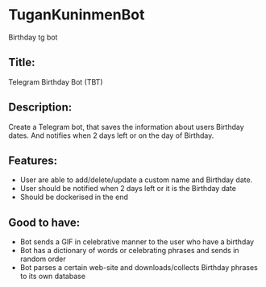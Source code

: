 # TuganKuninmenBot
Birthday tg bot 
## Title:
Telegram Birthday Bot (TBT)
## Description: 
Create a Telegram bot, that saves the information about users Birthday dates. And notifies when 2 days left or on the day of Birthday.
## Features:
* User are able to add/delete/update a custom name and Birthday date. 
* User should be notified when 2 days left or it is the Birthday date 
* Should be dockerised in the end
## Good to have:
* Bot sends a GIF in celebrative manner to the user who have a birthday 
* Bot has a dictionary of words or celebrating phrases and sends in random order
* Bot parses a certain web-site and downloads/collects Birthday phrases to its own database


